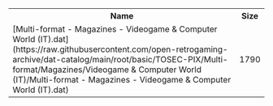 <table>
<tr><th>Name</th><th>Size</th></tr>
<tr><td>
[Multi-format - Magazines - Videogame & Computer World (IT).dat](https://raw.githubusercontent.com/open-retrogaming-archive/dat-catalog/main/root/basic/TOSEC-PIX/Multi-format/Magazines/Videogame & Computer World (IT)/Multi-format - Magazines - Videogame & Computer World (IT).dat)
</td><td>1790</td></tr>
</table>
